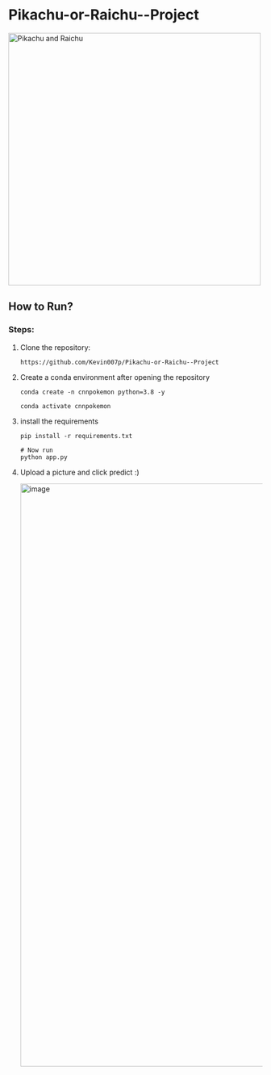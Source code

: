 # Pikachu-or-Raichu--Project

<img src="https://images-wixmp-ed30a86b8c4ca887773594c2.wixmp.com/i/4765f4b2-ede9-41ac-bab9-d68fad14ac2a/da9jbkx-971a3dd6-fded-4bf0-ac58-4deafeebb5fb.png/v1/fill/w_1192,h_670,q_70,strp/raichu_and_pikachu_render_by_dakotaatokad_da9jbkx-pre.jpg" alt="Pikachu and Raichu" width="500">


## How to Run?

### Steps:
1. Clone the repository:

   ```
   https://github.com/Kevin007p/Pikachu-or-Raichu--Project
   ```

2. Create a conda environment after opening the repository

   ```
   conda create -n cnnpokemon python=3.8 -y
   ```

   ```
   conda activate cnnpokemon
   ```

3. install the requirements

   ```
   pip install -r requirements.txt
   ```

   ```
   # Now run
   python app.py
   ```

4. Upload a picture and click predict :)

   <img width="1154" alt="image" src="https://github.com/user-attachments/assets/0fda5e30-14a6-439a-a080-3fa1f297e007">




